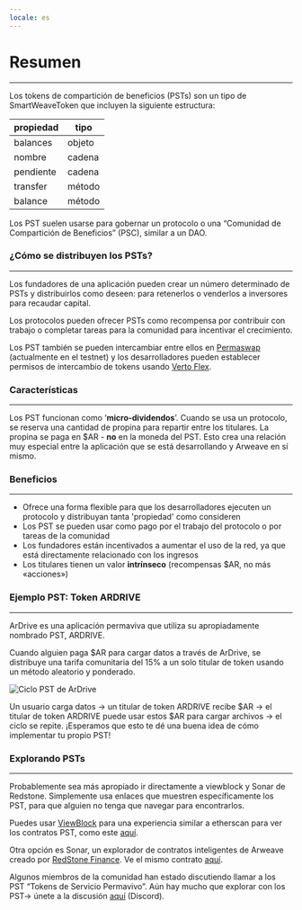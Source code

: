 ```yaml
---
locale: es
---
```



# Resumen

---

Los tokens de compartición de beneficios (PSTs) son un tipo de SmartWeaveToken que incluyen la siguiente estructura:

| propiedad | tipo         |
| --------- | ------------ |
| balances  | objeto       |
| nombre    | cadena       |
| pendiente | cadena       |
| transfer  | método       |
| balance   | método       |

Los PST suelen usarse para gobernar un protocolo o una “Comunidad de Compartición de Beneficios” (PSC), similar a un DAO.

### ¿Cómo se distribuyen los PSTs?

---

Los fundadores de una aplicación pueden crear un número determinado de PSTs y distribuirlos como deseen: para retenerlos o venderlos a inversores para recaudar capital.

Los protocolos pueden ofrecer PSTs como recompensa por contribuir con trabajo o completar tareas para la comunidad para incentivar el crecimiento.

Los PST también se pueden intercambiar entre ellos en [Permaswap](https://permaswap.network/#/) (actualmente en el testnet) y los desarrolladores pueden establecer permisos de intercambio de tokens usando [Verto Flex](https://github.com/useverto/flex).

### Características

---

Los PST funcionan como ‘**micro-dividendos**’. Cuando se usa un protocolo, se reserva una cantidad de propina para repartir entre los titulares. La propina se paga en $AR - **no** en la moneda del PST. Esto crea una relación muy especial entre la aplicación que se está desarrollando y Arweave en sí mismo.

### Beneficios

---

- Ofrece una forma flexible para que los desarrolladores ejecuten un protocolo y distribuyan tanta 'propiedad' como consideren
- Los PST se pueden usar como pago por el trabajo del protocolo o por tareas de la comunidad
- Los fundadores están incentivados a aumentar el uso de la red, ya que está directamente relacionado con los ingresos
- Los titulares tienen un valor **intrínseco** (recompensas $AR, no más «acciones»)

### Ejemplo PST: Token ARDRIVE

---

ArDrive es una aplicación permaviva que utiliza su apropiadamente nombrado PST, ARDRIVE.

Cuando alguien paga $AR para cargar datos a través de ArDrive, se distribuye una tarifa comunitaria del 15% a un solo titular de token usando un método aleatorio y ponderado.

![Ciclo PST de ArDrive](~@source/images/ardrive-pst.png)

Un usuario carga datos -> un titular de token ARDRIVE recibe $AR -> el titular de token ARDRIVE puede usar estos $AR para cargar archivos -> el ciclo se repite. ¡Esperamos que esto te dé una buena idea de cómo implementar tu propio PST!

### Explorando PSTs

---

Probablemente sea más apropiado ir directamente a viewblock y Sonar de Redstone. Simplemente usa enlaces que muestren específicamente los PST, para que alguien no tenga que navegar para encontrarlos.

Puedes usar [ViewBlock](https://viewblock.io/arweave) para una experiencia similar a etherscan para ver los contratos PST, como este [aquí](https://viewblock.io/arweave/contract/-8A6RexFkpfWwuyVO98wzSFZh0d6VJuI-buTJvlwOJQ).

Otra opción es Sonar, un explorador de contratos inteligentes de Arweave creado por [RedStone Finance](https://sonar.redstone.tools/#/app/contracts). Ve el mismo contrato [aquí](https://sonar.warp.cc/?#/app/contract/-8A6RexFkpfWwuyVO98wzSFZh0d6VJuI-buTJvlwOJQ).

Algunos miembros de la comunidad han estado discutiendo llamar a los PST “Tokens de Servicio Permavivo”. Aún hay mucho que explorar con los PST-> únete a la discusión [aquí](https://discord.com/channels/999377270701564065/999377270701564068/1055569446481178734) (Discord).